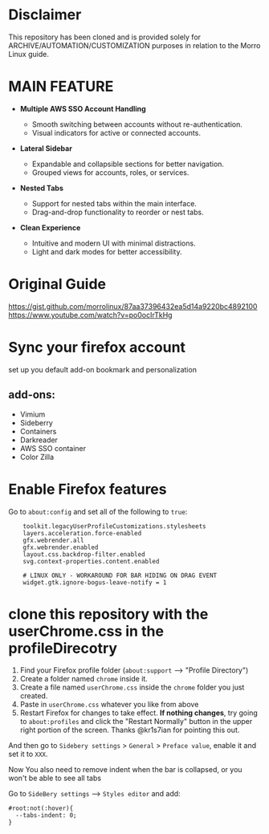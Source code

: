 # Disclaimer
This repository has been cloned and is provided solely for ARCHIVE/AUTOMATION/CUSTOMIZATION purposes in relation to the Morro Linux guide.

# MAIN FEATURE
- **Multiple AWS SSO Account Handling**
  - Smooth switching between accounts without re-authentication.
  - Visual indicators for active or connected accounts.

- **Lateral Sidebar**
  - Expandable and collapsible sections for better navigation.
  - Grouped views for accounts, roles, or services.

- **Nested Tabs**
  - Support for nested tabs within the main interface.
  - Drag-and-drop functionality to reorder or nest tabs.

- **Clean Experience**
  - Intuitive and modern UI with minimal distractions.
  - Light and dark modes for better accessibility.


# Original Guide
https://gist.github.com/morrolinux/87aa37396432ea5d14a9220bc4892100
https://www.youtube.com/watch?v=po0ocIrTkHg

# Sync your firefox account
set up you default add-on bookmark and personalization 
## add-ons:
* Vimium
* Sideberry
* Containers
* Darkreader
* AWS SSO container
* Color Zilla


# Enable Firefox features

Go to `about:config` and set all of the following to `true`:
```
    toolkit.legacyUserProfileCustomizations.stylesheets
    layers.acceleration.force-enabled
    gfx.webrender.all
    gfx.webrender.enabled
    layout.css.backdrop-filter.enabled
    svg.context-properties.content.enabled
    
    # LINUX ONLY - WORKAROUND FOR BAR HIDING ON DRAG EVENT
    widget.gtk.ignore-bogus-leave-notify = 1
```

# clone this repository with the userChrome.css in the profileDirecotry 

1. Find your Firefox profile folder (`about:support` --> "Profile Directory") 
2. Create a folder named `chrome` inside it.
3. Create a file named `userChrome.css` inside the `chrome` folder you just created.
4. Paste in `userChrome.css` whatever you like from above
5. Restart Firefox for changes to take effect. **If nothing changes**, try going to `about:profiles` and click the "Restart Normally" button in the upper right portion of the screen. Thanks @kr1s7ian for pointing this out.

And then go to `Sidebery settings` > `General` > `Preface value`, enable it and set it to `XXX`.

Now You also need to remove indent when the bar is collapsed, or you won't be able to see all tabs

Go to `SideBery settings` --> `Styles editor` and add:

```
#root:not(:hover){
  --tabs-indent: 0;
}
```
